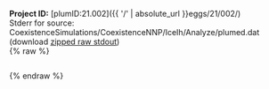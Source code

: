 **Project ID:** [plumID:21.002]({{ '/' | absolute_url }}eggs/21/002/)  
Stderr for source:  CoexistenceSimulations/CoexistenceNNP/IceIh/Analyze/plumed.dat   
(download [zipped raw stdout](plumed.dat.plumed_master.stdout.txt.zip))  
{% raw %}
<pre>
</pre>
{% endraw %}
